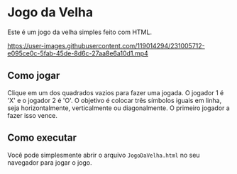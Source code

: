 # Jogo da Velha

Este é um jogo da velha simples feito com HTML.

https://user-images.githubusercontent.com/119014294/231005712-e095ce0c-5fab-45de-8d6c-27aa8e6a10d1.mp4

## Como jogar

Clique em um dos quadrados vazios para fazer uma jogada. O jogador 1 é 'X' e o jogador 2 é 'O'. O objetivo é colocar três símbolos iguais em linha, seja horizontalmente, verticalmente ou diagonalmente. O primeiro jogador a fazer isso vence.

## Como executar

Você pode simplesmente abrir o arquivo `JogoDaVelha.html` no seu navegador para jogar o jogo.

